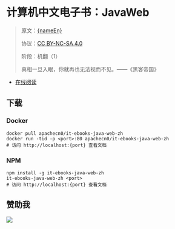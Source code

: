 <!--
    需要填充的占位符：
    
    README.md
    
        计算机中文电子书：JavaWeb：文档中文名
        {nameEn}：文档英文名
        {urlEn}：文档原始链接
        iteb-javaweb：域名前缀
        飞龙：负责人名称
        wizardforcel：负责人 Github 用户名
        562826179：负责人 QQ
        it-ebooks-java-web-zh：ApacheCN 的 Github 仓库名称
        it-ebooks-java-web-zh：DockerHub 仓库名称
        it-ebooks-java-web-zh：PYPI 包名称
        it-ebooks-java-web-zh：NPM 包名称
    
    CNAME
    
        iteb-javaweb：域名前缀

    index.html
    
        计算机中文电子书：JavaWeb：文档中文名
        #7cb342：显示颜色
        it-ebooks-java-web-zh：ApacheCN 的 Github 仓库名称

    asset/docsify-flygon-footer.js
    
        it-ebooks-java-web-zh：ApacheCN 的 Github 仓库名称
-->

# 计算机中文电子书：JavaWeb

> 原文：[{nameEn}]({urlEn})
> 
> 协议：[CC BY-NC-SA 4.0](http://creativecommons.org/licenses/by-nc-sa/4.0/)
> 
> 阶段：机翻（1）
> 
> 真相一旦入眼，你就再也无法视而不见。——《黑客帝国》

* [在线阅读](https://iteb-javaweb.flygon.net)

## 下载

### Docker

```
docker pull apachecn0/it-ebooks-java-web-zh
docker run -tid -p <port>:80 apachecn0/it-ebooks-java-web-zh
# 访问 http://localhost:{port} 查看文档
```

### NPM

```
npm install -g it-ebooks-java-web-zh
it-ebooks-java-web-zh <port>
# 访问 http://localhost:{port} 查看文档
```

## 赞助我

![](https://img-blog.csdnimg.cn/20200112005920729.png)
